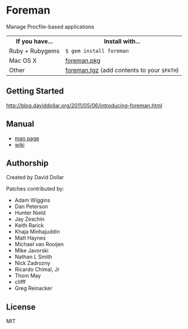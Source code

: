 # Foreman

Manage Procfile-based applications

<table>
  <tr>
    <th>If you have...</th>
    <th>Install with...</th>
  </tr>
  <tr>
    <td>Ruby + Rubygems</td>
    <td style="text-align: left"><code>$ gem install foreman</code></td>
  </tr>
  <tr>
    <td>Mac OS X</td>
    <td style="text-align: left"><a href="http://assets.foreman.io/foreman/foreman.pkg">foreman.pkg</a></td>
  </tr>
  <tr>
    <td>Other</td>
    <td style="text-align: left"><a href="http://assets.foreman.io/foreman/foreman.tgz">foreman.tgz</a> (add contents to your <code>$PATH</code>)</td>
  </tr>
</table>

## Getting Started

http://blog.daviddollar.org/2011/05/06/introducing-foreman.html

## Manual

* [man page](http://ddollar.github.com/foreman)
* [wiki](http://github.com/ddollar/foreman/wiki)

## Authorship

Created by David Dollar

Patches contributed by:

* Adam Wiggins
* Dan Peterson
* Hunter Nield
* Jay Zeschin
* Keith Rarick
* Khaja Minhajuddin
* Matt Haynes
* Michael van Rooijen
* Mike Javorski
* Nathan L Smith
* Nick Zadrozny
* Ricardo Chimal, Jr
* Thom May
* clifff
* Greg Reinacker

## License

MIT

